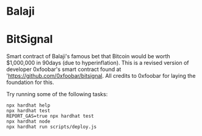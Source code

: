 # Balaji
# BitSignal

Smart contract of Balaji's famous bet that Bitcoin would be worth $1,000,000 in 90days (due to hyperinflation). This is a revised version of developer 0xfoobar's smart contract found at 'https://github.com/0xfoobar/bitsignal. All credits to 0xfoobar for laying the foundation for this.

Try running some of the following tasks:

```shell
npx hardhat help
npx hardhat test
REPORT_GAS=true npx hardhat test
npx hardhat node
npx hardhat run scripts/deploy.js
```
